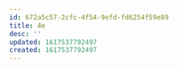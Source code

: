 ```yaml
---
id: 672a5c57-2cfc-4f54-9efd-fd6254f59e89
title: 4e
desc: ''
updated: 1617537792497
created: 1617537792497
---
```


